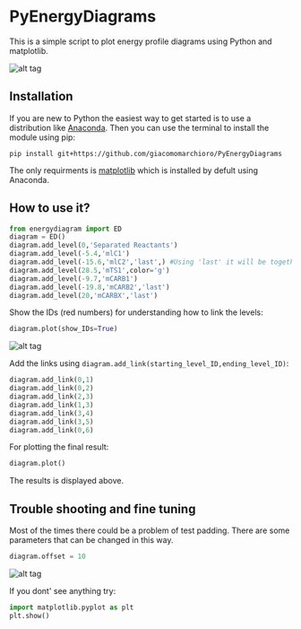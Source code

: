 # PyEnergyDiagrams
This is a simple script to plot energy profile diagrams using Python and matplotlib.

![alt tag](https://github.com/giacomomarchioro/PyEnergyDiagrams/blob/master/md_images/Final.png)
## Installation 
If you are new to Python the easiest way to get started is to use a distribution like [Anaconda](https://www.anaconda.com/). Then you can use the terminal to install the module using pip:

    pip install git+https://github.com/giacomomarchioro/PyEnergyDiagrams

The only requirments is [matplotlib](http://matplotlib.org/users/installing.html) which is installed by defult using Anaconda.
  
## How to use it?


```python
from energydiagram import ED
diagram = ED()
diagram.add_level(0,'Separated Reactants')
diagram.add_level(-5.4,'mlC1')
diagram.add_level(-15.6,'mlC2','last',) #Using 'last' it will be together with the previous level
diagram.add_level(28.5,'mTS1',color='g')
diagram.add_level(-9.7,'mCARB1')
diagram.add_level(-19.8,'mCARB2','last')
diagram.add_level(20,'mCARBX','last')
```
Show the IDs (red numbers) for understanding how to link the levels:

```python
diagram.plot(show_IDs=True)
```
![alt tag](https://github.com/giacomomarchioro/PyEnergyDiagrams/blob/master//md_images/With_IDs.png)

Add the links using `diagram.add_link(starting_level_ID,ending_level_ID)`:
```python
diagram.add_link(0,1)
diagram.add_link(0,2)
diagram.add_link(2,3)
diagram.add_link(1,3)
diagram.add_link(3,4)
diagram.add_link(3,5)
diagram.add_link(0,6)
```
For plotting the final result:
```python
diagram.plot()
```
The results is displayed above.
## Trouble shooting and fine tuning
Most of the times there could be a problem of test padding. There are some parameters that can be changed in this way.
```python
diagram.offset = 10
```
![alt tag](https://github.com/giacomomarchioro/PyEnergyDiagrams/blob/master/md_images/Explained.jpg)

If you dont' see anything try:
```python
import matplotlib.pyplot as plt
plt.show()
```
